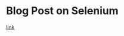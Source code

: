 # Blog Post on Selenium

[link](https://letscode.blog/2021/08/06/selenium-webdriver-test-automation-using-golang/)